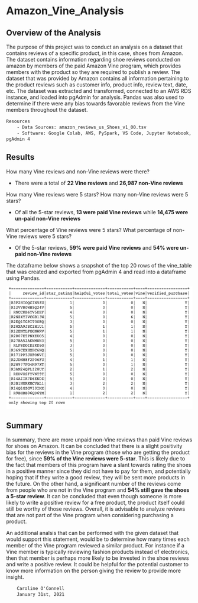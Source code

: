 # Amazon_Vine_Analysis

## Overview of the Analysis

The purpose of this project was to conduct an analysis on a dataset that contains reviews of a specific product, in this case, shoes from Amazon. The dataset contains information regarding shoe reviews conducted on amazon by members of the paid Amazon Vine program, which provides members with the product so they are required to publish a review. The dataset that was provided by Amazon contains all information pertaining to the product reviews such as customer info, product info, review text, date, etc. The dataset was extracted and transformed, connected to an AWS RDS instance, and loaded into pgAdmin for analysis. Pandas was also used to determine if there were any bias towards favorable reviews from the Vine members throughout the dataset. 

    Resources
        - Data Sources: amazon_reviews_us_Shoes_v1_00.tsv
        - Software: Google Colab, AWS, PySpark, VS Code, Jupyter Notebook, pgAdmin 4

## Results

How many Vine reviews and non-Vine reviews were there?
- There were a total of **22 Vine reviews** and **26,987 non-Vine reviews**

How many Vine reviews were 5 stars? How many non-Vine reviews were 5 stars?
- Of all the 5-star reviews, **13 were paid Vine reviews** while **14,475 were un-paid non-Vine reviews**

What percentage of Vine reviews were 5 stars? What percentage of non-Vine reviews were 5 stars?
-  Of the 5-star reviews, **59% were paid Vine reviews** and **54% were un-paid non-Vine reviews** 

The dataframe below shows a snapshot of the top 20 rows of the vine_table that was created and exported from pgAdmin 4 and read into a dataframe using Pandas. 

![alt text](https://github.com/coconnell022/Amazon_Vine_Analysis/blob/main/Images/Vine_df.png?raw=true)

## Summary

In summary, there are more unpaid non-Vine reviews than paid Vine reviews for shoes on Amazon. It can be concluded that there is a slight positivity bias for the reviews in the Vine program (those who are getting the product for free), since **59% of the Vine reviews were 5-star**. This is likely due to the fact that members of this program have a slant towards rating the shoes in a positive manner since they did not have to pay for them, and potentially hoping that if they write a good review, they will be sent more products in the future. On the other hand, a significant number of the reviews come from people who are not in the Vine program and **54% still gave the shoes a 5-star review**. It can be concluded that even though someone is more likely to write a positive review for a free product, the product itself could still be worthy of those reviews. Overall, it is advisable to analyze reviews that are not part of the Vine program when considering purchasing a product. 

An additional analsis that can be performed with the given dataset that would support this statement, would be to determine how many times each member of the Vine program reviewed a similar product. For instance if a Vine member is typically reviewing fashion products instead of electronics, then that member is perhaps more likely to be invested in the shoe reviews and write a positive review. It could be helpful for the potential customer to know more information on the person giving the review to provide more insight.


        Caroline O'Connell
        January 31st, 2021

